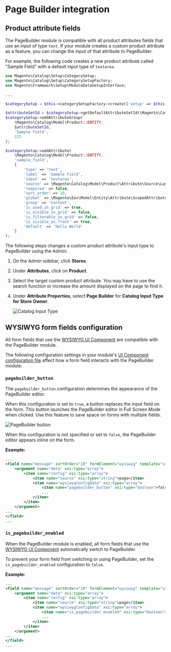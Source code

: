 # Page Builder integration

<!-- {% raw %} -->

## Product attribute fields

The PageBuilder module is compatible with all product attributes fields that use an input of type `text`.
If your module creates a custom product attribute as a feature, you can change the input of that attribute to PageBuilder.

For example, the following code creates a new product attribute called "Sample Field" with a default input type of `textarea`.

``` php
use Magento\Catalog\Setup\CategorySetup;
use Magento\Catalog\Setup\CategorySetupFactory;
use Magento\Framework\Setup\ModuleDataSetupInterface;

...

$categorySetup = $this->categorySetupFactory->create(['setup' => $this->moduleDataSetup]);

$attributeSetId = $categorySetup->getDefaultAttributeSetId(\Magento\Catalog\Model\Product::ENTITY);
$categorySetup->addAttributeGroup(
    \Magento\Catalog\Model\Product::ENTITY,
    $attributeSetId,
    'Sample Field',
    115
);

$categorySetup->addAttribute(
    \Magento\Catalog\Model\Product::ENTITY,
    'sample_field',
    [
        'type' => 'text',
        'label' => 'Sample Field',
        'input' => 'textarea',
        'source' => \Magento\Catalog\Model\Product\Attribute\Source\Layout::class,
        'required' => false,
        'sort_order' => 10,
        'global' => \Magento\Eav\Model\Entity\Attribute\ScopedAttributeInterface::SCOPE_STORE,
        'group' => 'Content',
        'is_used_in_grid' => true,
        'is_visible_in_grid' => false,
        'is_filterable_in_grid' => false,
        'is_visible_on_front' => true,
        'default' => 'Hello World'
    ]
);
```

The following steps changes a custom product attribute's input type to PageBuilder using the Admin:

1. On the Admin sidebar, click **Stores**.
2. Under **Attributes**, click on **Product**.
3. Select the target custom product attribute.
   You may have to use the search function or increase the amount displayed on the page to find it.
4. Under **Attribute Properties**, select **Page Builder** for **Catalog Input Type for Store Owner**.

   ![Catalog Input Type]

## WYSIWYG form fields configuration

All form fields that use the [WYSIWYG UI Component] are compatible with the PageBuilder module.

The following configuration settings in your module's [UI Component configuration file] affect how a form field interacts with the PageBuilder module:

### `pagebuilder_button`

The `pagebuilder_button` configuration determines the appearance of the PageBuilder editor.

When this configuration is set to `true`, a button replaces the input field on the form.
This button launches the PageBuilder editor in Full Screen Mode when clicked.
Use this feature to save space on forms with multiple fields.

![PageBuilder button]

When this configuration is not specified or set to `false`, the PageBuilder editor appears inline on the form.

**Example:**

``` xml
...
<field name="message" sortOrder="10" formElement="wysiwyg" template="ui/form/field">
    <argument name="data" xsi:type="array">
        <item name="config" xsi:type="array">
            <item name="source" xsi:type="string">page</item>
            <item name="wysiwygConfigData" xsi:type="array">
                <item name="pagebuilder_button" xsi:type="boolean">false</item>
                ...
            </item>
        </item>
    </argument>
...
</field>
...
```

### `is_pagebuilder_enabled`

When the PageBuilder module is enabled, all form fields that use the [WYSIWYG UI Component] automatically switch to PageBuilder.

To prevent your form field from switching or using PageBuilder, set the `is_pagebuilder_enabled` configuration to `false`.

**Example:**

``` xml
...
<field name="message" sortOrder="10" formElement="wysiwyg" template="ui/form/field">
    <argument name="data" xsi:type="array">
        <item name="config" xsi:type="array">
            <item name="source" xsi:type="string">page</item>
            <item name="wysiwygConfigData" xsi:type="array">
                <item name="is_pagebuilder_enabled" xsi:type="boolean">false</item>
                ...
            </item>
        </item>
    </argument>
...
</field>
...
```

[Catalog Input Type]: images/catalog-input-type.png
[PageBuilder button]: images/pagebuilder-button.png
[WYSIWYG UI Component]: https://devdocs.magento.com/guides/v2.2/ui_comp_guide/components/ui-wysiwyg.html
[UI Component configuration file]: https://devdocs.magento.com/guides/v2.2/ui_comp_guide/concepts/ui_comp_xmldeclaration_concept.html

<!-- {% endraw %} -->